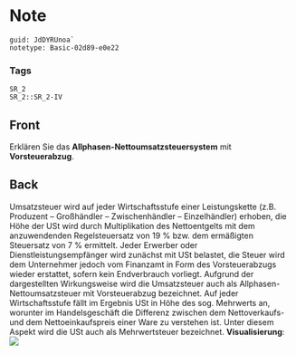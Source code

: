 # Note
```
guid: JdDYRUnoa`
notetype: Basic-02d89-e0e22
```

### Tags
```
SR_2
SR_2::SR_2-IV
```

## Front
Erklären Sie das <b>Allphasen-Nettoumsatzsteuersystem</b> mit
<b>Vorsteuerabzug</b>.

## Back
Umsatzsteuer wird auf jeder Wirtschaftsstufe einer Leistungskette
(z.B. Produzent – Großhändler – Zwischenhändler – Einzelhändler)
erhoben, die Höhe der USt wird durch Multiplikation des
Nettoentgelts mit dem anzuwendenden Regelsteuersatz von 19 % bzw.
dem ermäßigten Steuersatz von 7 % ermittelt. Jeder Erwerber oder
Dienstleistungsempfänger wird zunächst mit USt belastet, die Steuer
wird dem Unternehmer jedoch vom Finanzamt in Form des
Vorsteuerabzugs wieder erstattet, sofern kein Endverbrauch
vorliegt. Aufgrund der dargestellten Wirkungsweise wird die
Umsatzsteuer auch als Allphasen-Nettoumsatzsteuer mit
Vorsteuerabzug bezeichnet. Auf jeder Wirtschaftsstufe fällt im
Ergebnis USt in Höhe des sog. Mehrwerts an, worunter im
Handelsgeschäft die Differenz zwischen dem Nettoverkaufs- und dem
Nettoeinkaufspreis einer Ware zu verstehen ist. Unter diesem Aspekt
wird die USt auch als Mehrwertsteuer bezeichnet.
<b>Visualisierung</b>: <img src="paste-fcb895fbb9a8aff1144d47597c955a55a8121fdf.jpg">
